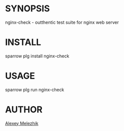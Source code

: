 # SYNOPSIS

nginx-check - outthentic test suite for nginx web server

# INSTALL

sparrow plg install nginx-check


# USAGE

sparrow plg run nginx-check

# AUTHOR

[Alexey Melezhik](mailto:melezhik@gmail.com)

